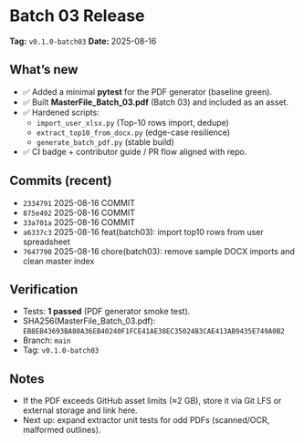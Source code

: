 # Batch 03 Release

**Tag:** `v0.1.0-batch03`
**Date:** 2025-08-16

## What’s new

* ✅ Added a minimal **pytest** for the PDF generator (baseline green).
* ✅ Built **MasterFile_Batch_03.pdf** (Batch 03) and included as an asset.
* ✅ Hardened scripts:
  * `import_user_xlsx.py` (Top-10 rows import, dedupe)
  * `extract_top10_from_docx.py` (edge-case resilience)
  * `generate_batch_pdf.py` (stable build)
* ✅ CI badge + contributor guide / PR flow aligned with repo.

## Commits (recent)

* `2334791` 2025-08-16 COMMIT
* `875e492` 2025-08-16 COMMIT
* `33a701a` 2025-08-16 COMMIT
* `a6337c3` 2025-08-16 feat(batch03): import top10 rows from user spreadsheet
* `7647790` 2025-08-16 chore(batch03): remove sample DOCX imports and clean master index

## Verification

* Tests: **1 passed** (PDF generator smoke test).
* SHA256(MasterFile_Batch_03.pdf): `EB8EB43693BA80A36EB40240F1FCE41AE38EC35024B3CAE413AB9435E749A0B2`
* Branch: `main`
* Tag: `v0.1.0-batch03`

## Notes

* If the PDF exceeds GitHub asset limits (≈2 GB), store it via Git LFS or external storage and link here.
* Next up: expand extractor unit tests for odd PDFs (scanned/OCR, malformed outlines).
